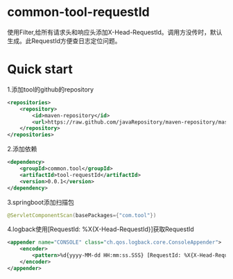 # common-tool-requestId

使用Filter,给所有请求头和响应头添加X-Head-RequestId。调用方没传时，默认生成。此RequestId方便查日志定位问题。

# Quick start
1.添加tool的github的repository
```xml
<repositories>
    <repository>
        <id>maven-repository</id>
        <url>https://raw.github.com/javaRepository/maven-repository/master/releases</url>
    </repository>
</repositories>
```

2.添加依赖
```xml
<dependency>
    <groupId>common.tool</groupId>
    <artifactId>tool-requestId</artifactId>
    <version>0.0.1</version>
</dependency>
```

3.springboot添加扫描包
```java
@ServletComponentScan(basePackages={"com.tool"})
```

4.logback使用[RequestId: %X{X-Head-RequestId}]获取RequestId
```xml
<appender name="CONSOLE" class="ch.qos.logback.core.ConsoleAppender">
    <encoder>
        <pattern>%d{yyyy-MM-dd HH:mm:ss.SSS} [RequestId: %X{X-Head-RequestId}] %logger{50} - %msg%n</pattern>
    </encoder>
</appender>
```
